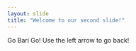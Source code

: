 ```yaml
---
layout: slide
title: "Welcome to our second slide!"
---
```

Go Bari Go!
Use the left arrow to go back!

